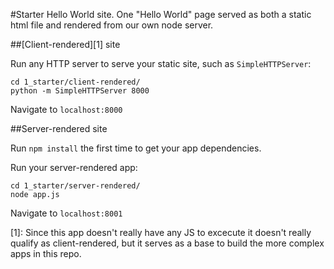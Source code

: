 #Starter
Hello World site. One "Hello World" page served as both a static html file and rendered from our own node server.

##[Client-rendered][1] site

Run any HTTP server to serve your static site, such as `SimpleHTTPServer`:
```
cd 1_starter/client-rendered/
python -m SimpleHTTPServer 8000
```

Navigate to `localhost:8000`


##Server-rendered site

Run `npm install` the first time to get your app dependencies.

Run your server-rendered app:
```
cd 1_starter/server-rendered/
node app.js
```

Navigate to `localhost:8001`

[1]: Since this app doesn't really have any JS to excecute it doesn't really qualify as client-rendered, but it serves as a base to build the more complex apps in this repo.
